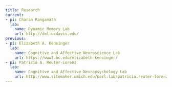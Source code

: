 ```yaml
---
title: Research
current:
- pi: Charan Ranganath
  lab:
    name: Dynamic Memory Lab
    url: http://dml.ucdavis.edu/
previous:
- pi: Elizabeth A. Kensinger
  lab:
    name: Cognitive and Affective Neuroscience Lab
    url: https://www2.bc.edu/elizabeth-kensinger/
- pi: Patricia A. Reuter-Lorenz
  lab:
    name: Cognitive and Affective Neuropsychology Lab
    url: http://www.sitemaker.umich.edu/parl.lab/patricia.reuter-lorenz
---
```

